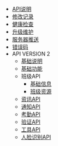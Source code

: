 - [API说明](README.md)
- [修改记录](changelog.md)
- [健康检查](health.md)
- [升级维护](maintain.md)
- [服务器推送](realtime.md)
- [错误码](errorcode.md)
- API VERSION 2
  - [基础说明](/client/base.md)
  - [基础功能](/client/readme.md)
  - 班级API
    - [基础信息](/client/classroom/basic.md)
    - [班级资源](/client/classroom/resources.md)
  - [资讯API](/client/feeds.md)
  - [通知API](/client/notifications.md)
  - [考勤API](/client/attendances.md)
  - [验证API](/client/auths.md)
  - [工具API](/client/tools.md)
  - [人脸识别API](/client/facials.md)
